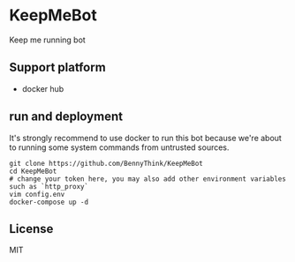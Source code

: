 # KeepMeBot
Keep me running bot

## Support platform
* docker hub

## run and deployment
It's strongly recommend to use docker to run this bot 
because we're about to running some system commands from untrusted sources.

```shell script
git clone https://github.com/BennyThink/KeepMeBot
cd KeepMeBot
# change your token here, you may also add other environment variables such as `http_proxy`
vim config.env
docker-compose up -d

```

## License
MIT